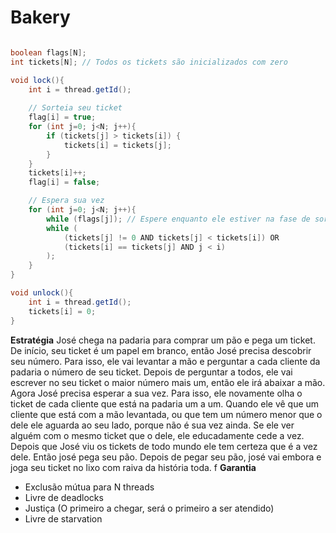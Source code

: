 # Bakery

```java

boolean flags[N];
int tickets[N]; // Todos os tickets são inicializados com zero

void lock(){
	int i = thread.getId();
	
	// Sorteia seu ticket
	flag[i] = true;
	for (int j=0; j<N; j++){
		if (tickets[j] > tickets[i]) {
			tickets[i] = tickets[j];
		}
	}
	tickets[i]++;
	flag[i] = false;

	// Espera sua vez
	for (int j=0; j<N; j++){
		while (flags[j]); // Espere enquanto ele estiver na fase de sorteio
		while (
			(tickets[j] != 0 AND tickets[j] < tickets[i]) OR
			(tickets[i] == tickets[j] AND j < i)
		);	
	}
}

void unlock(){
	int i = thread.getId();
	tickets[i] = 0;
}
```

**Estratégia**
	José chega na padaria para comprar um pão e pega um ticket. De início, seu ticket é um papel em branco, então José precisa descobrir seu número. Para isso, ele vai levantar a mão e perguntar a cada cliente da padaria o número de seu ticket. Depois de perguntar a todos, ele vai escrever no seu ticket o maior número mais um, então ele irá abaixar a mão. Agora José precisa esperar a sua vez. Para isso, ele novamente olha o ticket de cada cliente que está na padaria um a um. Quando ele vê que um cliente que está com a mão levantada, ou que tem um número menor que o dele ele aguarda ao seu lado, porque não é sua vez ainda. Se ele ver alguém com o mesmo ticket que o dele, ele educadamente cede a vez. Depois que José viu os tickets de todo mundo ele tem certeza que é a vez dele. Então josé pega seu pão. Depois de pegar seu pão, josé vai embora e joga seu ticket no lixo com raiva da história toda.
f 
**Garantia**
- Exclusão mútua para N threads
- Livre de deadlocks
- Justiça (O primeiro a chegar, será o primeiro a ser atendido)
- Livre de starvation
